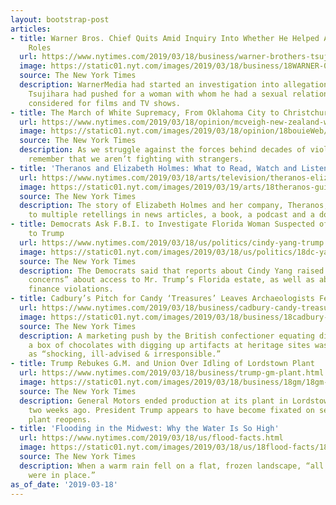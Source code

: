 ```yaml
---
layout: bootstrap-post
articles:
- title: Warner Bros. Chief Quits Amid Inquiry Into Whether He Helped Actress Get
    Roles
  url: https://www.nytimes.com/2019/03/18/business/warner-brothers-tsujihara.html
  image: https://static01.nyt.com/images/2019/03/18/business/18WARNER-01/18WARNER-0`-facebookJumbo.jpg
  source: The New York Times
  description: WarnerMedia had started an investigation into allegations that Kevin
    Tsujihara had pushed for a woman with whom he had a sexual relationship to be
    considered for films and TV shows.
- title: The March of White Supremacy, From Oklahoma City to Christchurch
  url: https://www.nytimes.com/2019/03/18/opinion/mcveigh-new-zealand-white-supremacy.html
  image: https://static01.nyt.com/images/2019/03/18/opinion/18bouieWeb/18bouieWeb-facebookJumbo.jpg
  source: The New York Times
  description: As we struggle against the forces behind decades of violence, we must
    remember that we aren’t fighting with strangers.
- title: 'Theranos and Elizabeth Holmes: What to Read, Watch and Listen To'
  url: https://www.nytimes.com/2019/03/18/arts/television/theranos-elizabeth-holmes.html
  image: https://static01.nyt.com/images/2019/03/19/arts/18theranos-guide1/18theranos-guide1-facebookJumbo.jpg
  source: The New York Times
  description: The story of Elizabeth Holmes and her company, Theranos, has lent itself
    to multiple retellings in news articles, a book, a podcast and a documentary.
- title: Democrats Ask F.B.I. to Investigate Florida Woman Suspected of Selling Access
    to Trump
  url: https://www.nytimes.com/2019/03/18/us/politics/cindy-yang-trump.html
  image: https://static01.nyt.com/images/2019/03/18/us/politics/18dc-yang/18dc-yang-facebookJumbo.jpg
  source: The New York Times
  description: The Democrats said that reports about Cindy Yang raised “serious counterintelligence
    concerns” about access to Mr. Trump’s Florida estate, as well as about campaign
    finance violations.
- title: Cadbury’s Pitch for Candy ‘Treasures’ Leaves Archaeologists Feeling Sour
  url: https://www.nytimes.com/2019/03/18/business/cadbury-candy-treasures.html
  image: https://static01.nyt.com/images/2019/03/18/business/18cadbury-promo/18cadbury-promo-facebookJumbo.jpg
  source: The New York Times
  description: A marketing push by the British confectioner equating digging into
    a box of chocolates with digging up artifacts at heritage sites was described
    as “shocking, ill-advised & irresponsible.”
- title: Trump Rebukes G.M. and Union Over Idling of Lordstown Plant
  url: https://www.nytimes.com/2019/03/18/business/trump-gm-plant.html
  image: https://static01.nyt.com/images/2019/03/18/business/18gm/18gm-facebookJumbo.jpg
  source: The New York Times
  description: General Motors ended production at its plant in Lordstown, Ohio, about
    two weeks ago. President Trump appears to have become fixated on seeing that the
    plant reopens.
- title: 'Flooding in the Midwest: Why the Water Is So High'
  url: https://www.nytimes.com/2019/03/18/us/flood-facts.html
  image: https://static01.nyt.com/images/2019/03/18/us/18flood-facts/18flood-facts-facebookJumbo.jpg
  source: The New York Times
  description: When a warm rain fell on a flat, frozen landscape, “all the ingredients
    were in place.”
as_of_date: '2019-03-18'
---
```


